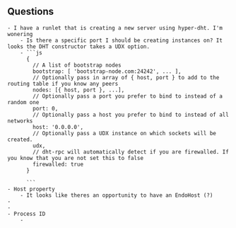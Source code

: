 ## Questions
	- I have a runlet that is creating a new server using hyper-dht. I'm wonering
		- Is there a specific port I should be creating instances on? It looks the DHT constructor takes a UDX option.
		- ```js
		  {
		    // A list of bootstrap nodes
		    bootstrap: [ 'bootstrap-node.com:24242', ... ],
		    // Optionally pass in array of { host, port } to add to the routing table if you know any peers
		    nodes: [{ host, port }, ...],
		    // Optionally pass a port you prefer to bind to instead of a random one
		    port: 0,
		    // Optionally pass a host you prefer to bind to instead of all networks
		    host: '0.0.0.0',
		    // Optionally pass a UDX instance on which sockets will be created.
		    udx,
		    // dht-rpc will automatically detect if you are firewalled. If you know that you are not set this to false
		    firewalled: true
		  }
		  
		  ```
	- Host property
		- It looks like theres an opportunity to have an EndoHost (?)
	-
	-
	- Process ID
		-